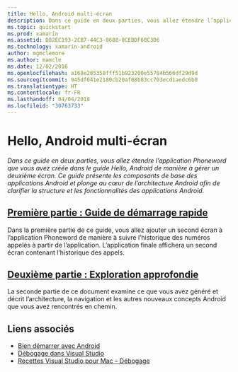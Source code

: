 ```yaml
---
title: Hello, Android multi-écran
description: Dans ce guide en deux parties, vous allez étendre l’application Phoneword créée dans le guide Hello, Android de manière à gérer un second écran. Vous découvrirez également les composants de base des applications Android et plongerez au cœur de l’architecture Android afin de mieux comprendre la structure et les fonctionnalités des applications Android.
ms.topic: quickstart
ms.prod: xamarin
ms.assetid: D82EC193-2CB7-44C3-8688-0CEBDF60C3D6
ms.technology: xamarin-android
author: mgmclemore
ms.author: mamcle
ms.date: 12/02/2016
ms.openlocfilehash: a168e285358fff51b923200e55784b566df29d9d
ms.sourcegitcommit: 945df041e2180cb20af08b83cc703ecd1aedc6b0
ms.translationtype: HT
ms.contentlocale: fr-FR
ms.lasthandoff: 04/04/2018
ms.locfileid: "30763733"
---
```

# <a name="hello-android-multiscreen"></a>Hello, Android multi-écran

_Dans ce guide en deux parties, vous allez étendre l’application Phoneword que vous avez créée dans le guide Hello, Android de manière à gérer un deuxième écran. Ce guide présente les composants de base des applications Android et plonge au cœur de l’architecture Android afin de clarifier la structure et les fonctionnalités des applications Android._

##  <a name="part-1-quickstartandroidget-startedhello-android-multiscreenhello-android-multiscreen-quickstartmd"></a>[Première partie : Guide de démarrage rapide](~/android/get-started/hello-android-multiscreen/hello-android-multiscreen-quickstart.md)

Dans la première partie de ce guide, vous allez ajouter un second écran à l’application Phoneword de manière à suivre l’historique des numéros appelés à partir de l’application. L’application finale affichera un second écran contenant l’historique des appels.

##  <a name="part-2-deep-diveandroidget-startedhello-android-multiscreenhello-android-multiscreen-deepdivemd"></a>[Deuxième partie : Exploration approfondie](~/android/get-started/hello-android-multiscreen/hello-android-multiscreen-deepdive.md)

La seconde partie de ce document examine ce que vous avez généré et décrit l’architecture, la navigation et les autres nouveaux concepts Android que vous avez rencontrés en chemin.


## <a name="related-links"></a>Liens associés

- [Bien démarrer avec Android](http://developer.android.com/training/index.html)
- [Débogage dans Visual Studio](http://msdn.microsoft.com/en-us/library/k0k771bt%28v=vs.90%29.aspx)
- [Recettes Visual Studio pour Mac – Débogage](https://developer.xamarin.com/recipes/cross-platform/ide/debugging/)
